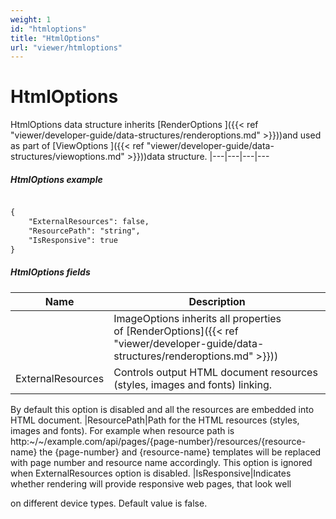```yaml
---
weight: 1
id: "htmloptions"
title: "HtmlOptions"
url: "viewer/htmloptions"
---
```


# HtmlOptions #

HtmlOptions data structure inherits [RenderOptions ]({{< ref "viewer/developer-guide/data-structures/renderoptions.md" >}}))and used as part of [ViewOptions ]({{< ref "viewer/developer-guide/data-structures/viewoptions.md" >}}))data structure. 
|---|---|---|---

 

##### HtmlOptions example #####

```html 

{
	"ExternalResources": false,
	"ResourcePath": "string",
	"IsResponsive": true
}

 ```

##### HtmlOptions fields #####

|Name|Description
|---|---
|<RenderOptions fields>|ImageOptions inherits all properties of [RenderOptions]({{< ref "viewer/developer-guide/data-structures/renderoptions.md" >}}))
|ExternalResources|Controls output HTML document resources (styles, images and fonts) linking.
By default this option is disabled and all the resources are embedded into HTML document.
|ResourcePath|Path for the HTML resources (styles, images and fonts).
For example when resource path is http:~/~/example.com/api/pages/{page-number}/resources/{resource-name}
the {page-number} and {resource-name} templates will be replaced with page number and resource name accordingly.
This option is ignored when ExternalResources option is disabled.
|IsResponsive|Indicates whether rendering will provide responsive web pages, that look well

on different device types. Default value is false.

